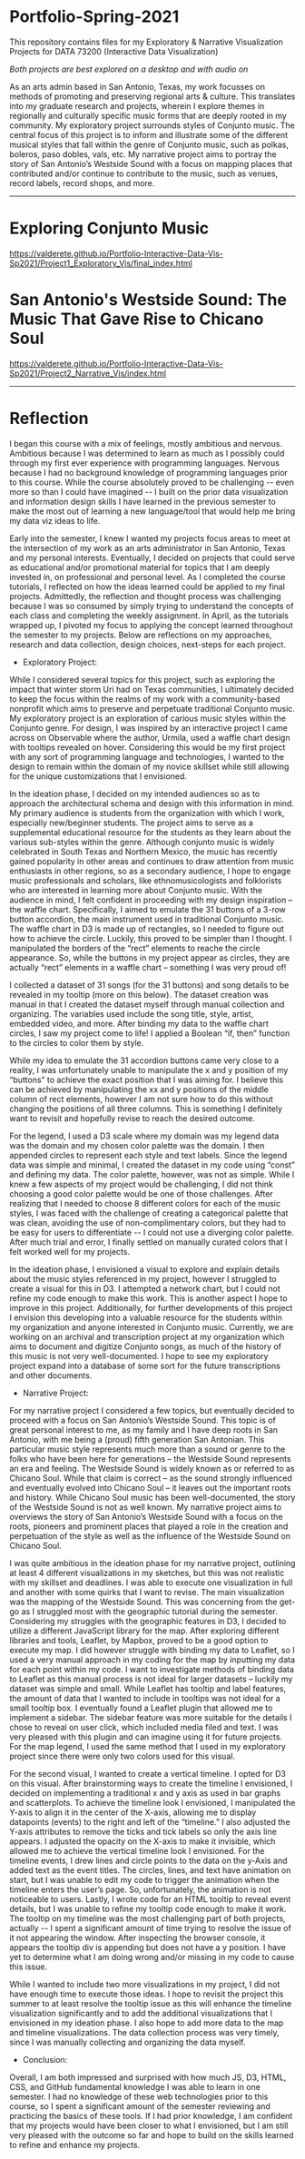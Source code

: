 # Portfolio-Spring-2021
This repository contains files for my Exploratory & Narrative Visualization Projects for DATA 73200 (Interactive Data Visualization) 

*Both projects are best explored on a desktop and with audio on*

As an arts admin based in San Antonio, Texas, my work focusses on methods of promoting and preserving regional arts & culture. This translates into my graduate research and projects, wherein I explore themes in regionally and culturally specific music forms that are deeply rooted in my community. My exploratory project surrounds styles of Conjunto music. The central focus of this project is to inform and illustrate some of the different musical styles that fall within the genre of Conjunto music, such as polkas, boleros, paso dobles, vals, etc. My narrative project aims to portray the story of San Antonio’s Westside Sound with a focus on mapping places that contributed and/or continue to contribute to the music, such as venues, record labels, record shops, and more. 

-------------

# Exploring Conjunto Music

https://valderete.github.io/Portfolio-Interactive-Data-Vis-Sp2021/Project1_Exploratory_Vis/final_index.html


# San Antonio's Westside Sound: The Music That Gave Rise to Chicano Soul

https://valderete.github.io/Portfolio-Interactive-Data-Vis-Sp2021/Project2_Narrative_Vis/index.html

-------------

# Reflection 

I began this course with a mix of feelings, mostly ambitious and nervous. Ambitious because I was determined to learn as much as I possibly could through my first ever experience with programming languages. Nervous because I had no background knowledge of programming languages prior to this course. While the course absolutely proved to be challenging -- even more so than I could have imagined -- I built on the prior data visualization and information design skills I have learned in the previous semester to make the most out of learning a new language/tool that would help me bring my data viz ideas to life. 

Early into the semester, I knew I wanted my projects focus areas to meet at the intersection of my work as an arts administrator in San Antonio, Texas and my personal interests. Eventually, I decided on projects that could serve as educational and/or promotional material for topics that I am deeply invested in, on professional and personal level. As I completed the course tutorials, I reflected on how the ideas learned could be applied to my final projects. Admittedly, the reflection and thought process was challenging because I was so consumed by simply trying to understand the concepts of each class and completing the weekly assignment. In April, as the tutorials wrapped up, I pivoted my focus to applying the concept learned throughout the semester to my projects. Below are reflections on my approaches, research and data collection, design choices, next-steps for each project.  

* Exploratory Project: 

While I considered several topics for this project, such as exploring the impact that winter storm Uri had on Texas communities, I ultimately decided to keep the focus within the realms of my work with a community-based nonprofit which aims to preserve and perpetuate traditional Conjunto music. My exploratory project is an exploration of carious music styles within the Conjunto genre. For design, I was inspired by an interactive project I came across on Observable where the author, Urmila, used a waffle chart design with tooltips revealed on hover. Considering this would be my first project with any sort of programming language and technologies, I wanted to the design to remain within the domain of my novice skillset while still allowing for the unique customizations that I envisioned.  

In the ideation phase, I decided on my intended audiences so as to approach the architectural schema and design with this information in mind. My primary audience is students from the organization with which I work, especially new/beginner students. The project aims to serve as a supplemental educational resource for the students as they learn about the various sub-styles within the genre. Although conjunto music is widely celebrated in South Texas and Northern Mexico, the music has recently gained popularity in other areas and continues to draw attention from music enthusiasts in other regions, so as a secondary audience, I hope to engage music professionals and scholars, like ethnomusicologists and folklorists who are interested in learning more about Conjunto music. With the audience in mind, I felt confident in proceeding with my design inspiration – the waffle chart. Specifically, I aimed to emulate the 31 buttons of a 3-row button accordion, the main instrument used in traditional Conjunto music. The waffle chart in D3 is made up of rectangles, so I needed to figure out how to achieve the circle. Luckily, this proved to be simpler than I thought.  I manipulated the borders of the “rect” elements to reache the circle appearance. So, while the buttons in my project appear as circles, they are actually “rect” elements in a waffle chart – something I was very proud of! 

I collected a dataset of 31 songs (for the 31 buttons) and song details to be revealed in my tooltip (more on this below). The dataset creation was manual in that I created the dataset myself through manual collection and organizing. The variables used include the song title, style, artist, embedded video, and more. After binding my data to the waffle chart circles, I saw my project come to life! I applied a Boolean “if, then” function to the circles to color them by style. 

While my idea to emulate the 31 accordion buttons came very close to a reality, I was unfortunately unable to manipulate the x and y position of my “buttons” to achieve the exact position that I was aiming for. I believe this can be achieved by manipulating the xx and y positions of the middle column of rect elements, however I am not sure how to do this without changing the positions of all three columns. This is something I definitely want to revisit and hopefully revise to reach the desired outcome.  

For the legend, I used a D3 scale where my domain was my legend data was the domain and my chosen color palette was the domain. I then appended circles to represent each style and text labels. Since the legend data was simple and minimal, I created the dataset in my code using “const” and defining my data. The color palette, however, was not as simple. While I knew a few aspects of my project would be challenging, I did not think choosing a good color palette would be one of those challenges. After realizing that I needed to choose 8 different colors for each of the music styles, I was faced with the challenge of creating a categorical palette that was clean, avoiding the use of non-complimentary colors, but they had to be easy for users to differentiate -- I could not use a diverging color palette. After much trial and error, I finally settled on manually curated colors that I felt worked well for my projects. 

In the ideation phase, I envisioned a visual to explore and explain details about the music styles referenced in my project, however I struggled to create a visual for this in D3. I attempted a network chart, but I could not refine my code enough to make this work. This is another aspect I hope to improve in this project. Additionally, for further developments of this project I envision this developing into a valuable resource for the students within my organization and anyone interested in Conjunto music. Currently, we are working on an archival and transcription project at my organization which aims to document and digitize Conjunto songs, as much of the history of this music is not very well-documented. I hope to see my exploratory project expand into a database of some sort for the future transcriptions and other documents. 

* Narrative Project:

For my narrative project I considered a few topics, but eventually decided to proceed with a focus on San Antonio’s Westside Sound. This topic is of great personal interest to me, as my family and I have deep roots in San Antonio, with me being a (proud) fifth generation San Antonian. This particular music style represents much more than a sound or genre to the folks who have been here for generations – the Westside Sound represents an era and feeling. The Westside Sound is widely known as or referred to as Chicano Soul. While that claim is correct – as the sound strongly influenced and eventually evolved into Chicano Soul – it leaves out the important roots and history. While Chicano Soul music has been well-documented, the story of the Westside Sound is not as well known. My narrative project aims to overviews the story of San Antonio’s Westside Sound with a focus on the roots, pioneers and prominent places that played a role in the creation and perpetuation of the style as well as the influence of the Westside Sound on Chicano Soul. 

I was quite ambitious in the ideation phase for my narrative project, outlining at least 4 different visualizations in my sketches, but this was not realistic with my skillset and deadlines. I was able to execute one visualization in full and another with some quirks that I want to revise. The main visualization was the mapping of the Westside Sound. This was concerning from the get-go as I struggled most with the geographic tutorial during the semester. Considering my struggles with the geographic features in D3, I decided to utilize a different JavaScript library for the map. After exploring different libraries and tools, Leaflet, by Mapbox, proved to be a good option to execute my map. I did however struggle with binding my data to Leaflet, so I used a very manual approach in my coding for the map by inputting my data for each point within my code. I want to investigate methods of binding data to Leaflet as this manual process is not ideal for larger datasets – luckily my dataset was simple and small. While Leaflet has tooltip and label features, the amount of data that I wanted to include in tooltips was not ideal for a small tooltip box. I eventually found a Leaflet plugin that allowed me to implement a sidebar. The sidebar feature was more suitable for the details I chose to reveal on user click, which included media filed and text. I was very pleased with this plugin and can imagine using it for future projects. For the map legend, I used the same method that I used in my exploratory project since there were only two colors used for this visual. 

For the second visual, I wanted to create a vertical timeline. I opted for D3 on this visual. After brainstorming ways to create the timeline I envisioned, I decided on implementing a traditional x and y axis as used in bar graphs and scatterplots. To achieve the timeline look I envisioned, I manipulated the Y-axis to align it in the center of the X-axis, allowing me to display datapoints (events) to the right and left of the “timeline.” I also adjusted the Y-axis attributes to remove the ticks and tick labels so only the axis line appears. I adjusted the opacity on the X-axis to make it invisible, which allowed me to achieve the vertical timeline look I envisioned. For the timeline events, I drew lines and circle points to the data on the y-Axis and added text as the event titles. The circles, lines, and text have animation on start, but I was unable to edit my code to trigger the animation when the timeline enters the user’s page. So, unfortunately, the animation is not noticeable to users. Lastly, I wrote code for an HTML tooltip to reveal event details, but I was unable to refine my tooltip code enough to make it work. The tooltip on my timeline was the most challenging part of both projects, actually -- I spent a significant amount of time trying to resolve the issue of it not appearing the window. After inspecting the browser console, it appears the tooltip div is appending but does not have a y position. I have yet to determine what I am doing wrong and/or missing in my code to cause this issue.  

While I wanted to include two more visualizations in my project, I did not have enough time to execute those ideas. I hope to revisit the project this summer to at least resolve the tooltip issue as this will enhance the timeline visualization significantly and to add the additional visualizations that I envisioned in my ideation phase. I also hope to add more data to the map and timeline visualizations. The data collection process was very timely, since I was manually collecting and organizing the data myself. 

* Conclusion:

Overall, I am both impressed and surprised with how much JS, D3, HTML, CSS, and GitHub fundamental knowledge I was able to learn in one semester. I had no knowledge of these web technologies prior to this course, so I spent a significant amount of the semester reviewing and practicing the basics of these tools. If I had prior knowledge, I am confident that my projects would have been closer to what I envisioned, but I am still very pleased with the outcome so far and hope to build on the skills learned to refine and enhance my projects. 